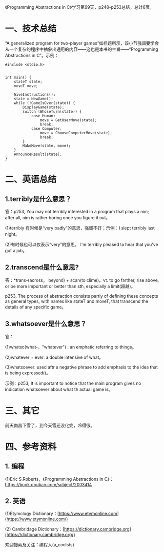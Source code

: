 《Programming Abstractions in C》学习第69天，p248-p253总结，总计6页。

# 一、技术总结

“A generalized program for two-player games”如标题所示，该小节强调要学会从一个复杂的程序中抽象出通用的内容——这也是本书的主旨——“Programming Abstractions in C”。示例：

```
#include <stdio.h>


int main() {
    stateT state;
    moveT move;

    GiveInstructions();
    state = NewGame();
    while (!GameIsOver(state)) {
        DisplayGame(state);
        switch (WhoseTurn(state)) {
            case Human:
                move = GetUserMove(state);
                break;
            case Computer:
                move = ChooseComputerMove(state);
                break;
        }
        MakeMove(state, move);
    }
    AnnounceResult(state);
}
```

# 二、英语总结

## 1.terribly是什么意思？

答：p253, You may not terribly interested in a program that plays a nim; after all, nim is rather boring once you figure it out。

(1)terribly 有时候是“very badly”的意思，强调不好；示例：I slept terribly last night。

(2)有时候也可以仅表示“very”的意思。 I'm terribly pleased to hear that you've got a job。

## 2.transcend是什么意思?

答：*trans-(across， beyond) + scan(to clime)。vt. to go farther, rise above, or be more important or better than sth, especially a limit(超越)。

p253, The process of abstraction consists partly of defining these concepts as general types, with names like stateT and moveT, that transcend the details of any specific game。

## 3.whatsoever是什么意思？

答：

(1)whatso(what-，"whatever") : an emphatic referring to things。

(2)whatever + ever: a double intensive of what。

(3)whatsoever: used aftr a negative phrase to add emphasis to the idea that is being expressed()。

示例：p253, It is important to notice that the main program gives no indication whatsoever about what th actual game is。

# 三、其它

前天南昌下雪了，到今天雪还没化完，冷得很。

# 四、参考资料

## 1. 编程

(1)Eric S.Roberts，《Programming Abstractions in C》：https://book.douban.com/subject/2003414

## 2. 英语

(1)Etymology Dictionary：[https://www.etymonline.com](https://www.etymonline.com/)

(2) Cambridage Dictionary：[https://dictionary.cambridge.org](https://dictionary.cambridge.org/)


欢迎搜索及关注：编程人(a_codists)